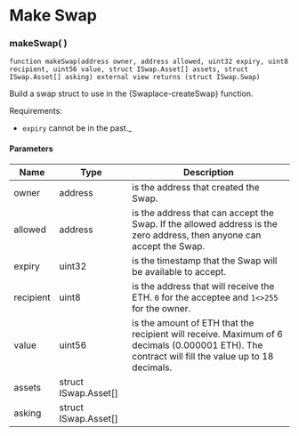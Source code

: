 # Make Swap

### makeSwap( )

```solidity
function makeSwap(address owner, address allowed, uint32 expiry, uint8 recipient, uint56 value, struct ISwap.Asset[] assets, struct ISwap.Asset[] asking) external view returns (struct ISwap.Swap)
```

Build a swap struct to use in the {Swaplace-createSwap} function.

Requirements:

* `expiry` cannot be in the past.\_

#### Parameters

| Name      | Type                  | Description                                                                                                                                     |
| --------- | --------------------- | ----------------------------------------------------------------------------------------------------------------------------------------------- |
| owner     | address               | is the address that created the Swap.                                                                                                           |
| allowed   | address               | is the address that can accept the Swap. If the allowed address is the zero address, then anyone can accept the Swap.                           |
| expiry    | uint32                | is the timestamp that the Swap will be available to accept.                                                                                     |
| recipient | uint8                 | is the address that will receive the ETH. `0` for the acceptee and `1<>255` for the owner.                                                      |
| value     | uint56                | is the amount of ETH that the recipient will receive. Maximum of 6 decimals (0.000001 ETH). The contract will fill the value up to 18 decimals. |
| assets    | struct ISwap.Asset\[] |                                                                                                                                                 |
| asking    | struct ISwap.Asset\[] |                                                                                                                                                 |

